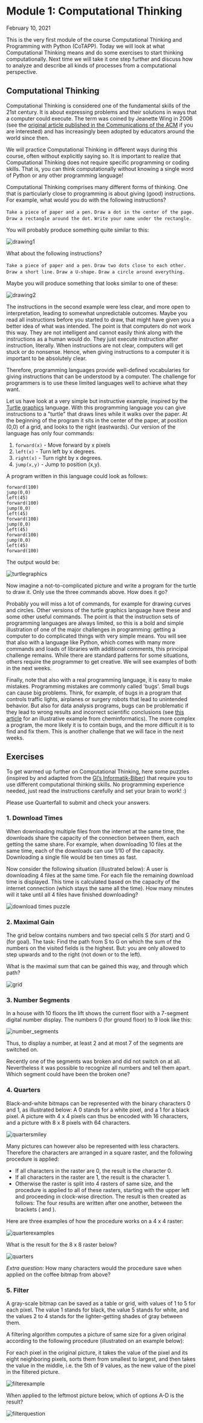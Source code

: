 # Module 1: Computational Thinking

February 10, 2021

This is the very first module of the course Computational Thinking and Programming with Python (CoTAPP). Today we will look at what Computational Thinking means and do some exercises to start thinking computationally. Next time we will take it one step further and discuss how to analyze and describe all kinds of processes from a computational perspective. 


## Computational Thinking
Computational Thinking is considered one of the fundamental skills of the 21st century. It is about expressing problems and their solutions in ways that a computer could execute. The term was coined by Jeanette Wing in 2006 (see the [original article published in the Communications of the ACM](http://www.cs.cmu.edu/afs/cs/usr/wing/www/publications/Wing06.pdf) if you are interested) and has increasingly been adopted by educators around the world since then. 

We will practice Computational Thinking in different ways during this course, often without explicitly saying so. It is important to realize that Computational Thinking does not require specific programming or coding skills. That is, you can think computationally without knowing a single word of Python or any other programming language!

Computational Thinking comprises many different forms of thinking. One that is particularly close to programming is about giving (good) instructions. For example, what would you do with the following instructions?

`Take a piece of paper and a pen.`
`Draw a dot in the center of the page.`
`Draw a rectangle around the dot.`
`Write your name under the rectangle.`

You will probably produce something quite similar to this: 

![drawing1](img/drawing1.png)

What about the following instructions? 

`Take a piece of paper and a pen.`
`Draw two dots close to each other.` 
`Draw a short line.` 
`Draw a U-shape.` 
`Draw a circle around everything.`

Maybe you will produce something that looks similar to one of these: 

![drawing2](img/drawing2.png)

The instructions in the second example were less clear, and more open to interpretation, leading to somewhat unpredictable outcomes. Maybe you read all instructions before you started to draw, that might have given you a better idea of what was intended. The point is that computers do not work this way. They are not intelligent and cannot easily think along with the instructions as a human would do. They just execute instruction after instruction, literally. When instructions are not clear, computers will get stuck or do nonsense. Hence, when giving instructions to a computer it is important to be absolutely clear.

Therefore, programming languages provide well-defined vocabularies for giving instructions that can be understood by a computer. The challenge for programmers is to use these limited languages well to achieve what they want. 

Let us have look at a very simple but instructive example, inspired by the [Turtle graphics](https://en.wikipedia.org/wiki/Turtle_graphics) language. With this programming language you can give instructions to a "turtle" that draws lines while it walks over the paper. At the beginning of the program it sits in the center of the paper, at position (0,0) of a grid, and looks to the right (eastwards). Our version of the language has only four commands: 

1. `forward(x)` - Move forward by x pixels
2. `left(x)` - Turn left by x degrees.
3. `right(x)` - Turn right by x degrees.
4. `jump(x,y)` - Jump to position (x,y).

A program written in this language could look as follows: 

```
forward(100)
jump(0,0)
left(45)
forward(100)
jump(0,0)
left(45)
forward(100)
jump(0,0)
left(45)
forward(100)
jump(0,0)
left(45)
forward(100)
```

The output would be: 

![turtlegraphics](img/turtlegraphics.png)

Now imagine a not-to-complicated picture and write a program for the turtle to draw it. Only use the three commands above. How does it go?

Probably you will miss a lot of commands, for example for drawing curves and circles. Other versions of the turtle graphics language have these and some other useful commands. The point is that the instruction sets of programming languages are always limited, so this is a bold and simple illustration of one of the major challenges in programming: getting a computer to do complicated things with very simple means. You will see that also with a language like Python, which comes with many more commands and loads of libraries with additional comments, this principal challenge remains. While there are standard patterns for some situations, others require the programmer to get creative. We will see examples of both in the next weeks. 

Finally, note that also with a real programming language, it is easy to make mistakes. Programming mistakes are commonly called 'bugs'. Small bugs can cause big problems. Think, for example, of bugs in a program that controls traffic lights, airplanes or surgery robots that lead to unintended behavior. But also for data analysis programs, bugs can be problematic if they lead to wrong results and incorrect scientific conclusions (see [this article](https://doi.org/10.1021/acs.orglett.9b03216) for an illustrative example from cheminformatics). The more complex a program, the more likely it is to contain bugs, and the more difficult it is to find and fix them. This is another challenge that we will face in the next weeks. 


## Exercises

To get warmed up further on Computational Thinking, here some puzzles (inspired by and adapted from the [GI’s Informatik-Biber](bwinf.de/biber)) that require you to use different computational thinking skills. No programming experience needed, just read the instructions carefully and set your brain to work! :) 

Please use Quarterfall to submit and check your answers.

### 1. Download Times

When downloading multiple files from the internet at the same time, the downloads share the capacity of the connection between them, each getting the same share. For example, when downloading 10 files at the same time, each of the downloads can use 1/10 of the capacity. Downloading a single file would be ten times as fast. 

Now consider the following situation (illustrated below): A user is downloading 4 files at the same time. For each file the remaining download time is displayed. This time is calculated based on the capacity of the internet connection (which stays the same all the time). How many minutes will it take until all 4 files have finished downloading?

![download times puzzle](img/download_times.png)

### 2. Maximal Gain

The grid below contains numbers and two special cells S (for start) and G (for goal). The task: Find the path from S to G on which the sum of the numbers on the visited fields is the highest. But: you are only allowed to step upwards and to the right (not down or to the left). 

What is the maximal sum that can be gained this way, and through which path? 

![grid](img/grid.png)

### 3. Number Segments

In a house with 10 floors the lift shows the current floor with a 7-segment digital number display. The numbers 0 (for ground floor) to 9 look like this: 

![number_segments](img/number_segments.png)

Thus, to display a number, at least 2 and at most 7 of the segments are switched on. 

Recently one of the segments was broken and did not switch on at all. Nevertheless it was possible to recognize all numbers and tell them apart. Which segment could have been the broken one?

### 4. Quarters

Black-and-white bitmaps can be represented with the binary characters 0 and 1, as illustrated below: A 0 stands for a white pixel, and a 1 for a black pixel. A picture with 4 x 4 pixels can thus be encoded with 16 characters, and a picture with 8 x 8 pixels with 64 characters.

![quartersmiley](img/quartercoffee.png)

Many pictures can however also be represented with less characters. Therefore the characters are arranged in a square raster, and the following procedure is applied: 
* If all characters in the raster are 0, the result is the character 0.
* If all characters in the raster are 1, the result is the character 1. 
* Otherwise the raster is split into 4 rasters of same size, and the procedure is applied to all of these rasters, starting with the upper left and proceeding in clock-wise direction. The result is then created as follows: The four results are written after one another, between the brackets ( and ). 

Here are three examples of how the procedure works on a 4 x 4 raster: 

![quarterexamples](img/quarterexamples.png)

What is the result for the 8 x 8 raster below?

![quarters](img/quarters.png)

*Extra question*: How many characters would the procedure save when applied on the coffee bitmap from above?

### 5. Filter

A gray-scale bitmap can be saved as a table or grid, with values of 1 to 5 for each pixel. The value 1 stands for black, the value 5 stands for white, and the values 2 to 4 stands for the lighter-getting shades of gray between them.

A filtering algorithm computes a picture of same size for a given original according to the following procedure (illustrated on an example below):

For each pixel in the original picture, it takes  the value of the pixel and its eight neighboring pixels, sorts them from smallest to largest, and then takes the value in the middle, i.e. the 5th of 9 values, as the new value of the pixel in the filtered picture. 

![filterexample](img/filterexample.png)

When applied to the leftmost picture below, which of options A-D is the result? 

![filterquestion](img/filterquestion.png)